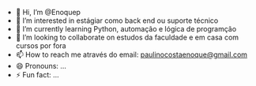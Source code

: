 - 👋 Hi, I’m @Enoquep
- 👀 I’m interested in estágiar como back end ou suporte técnico
- 🌱 I’m currently learning Python, automação e lógica de programção
- 💞️ I’m looking to collaborate on estudos da faculdade e em casa com cursos por fora 
- 📫 How to reach me através do email: paulinocostaenoque@gmail.com
- 😄 Pronouns: ...
- ⚡ Fun fact: ...

<!---
Enoquep/Enoquep is a ✨ special ✨ repository because its `README.md` (this file) appears on your GitHub profile.
You can click the Preview link to take a look at your changes.
--->
